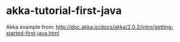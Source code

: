 akka-tutorial-first-java
========================

Akka example from: http://doc.akka.io/docs/akka/2.0.2/intro/getting-started-first-java.html
